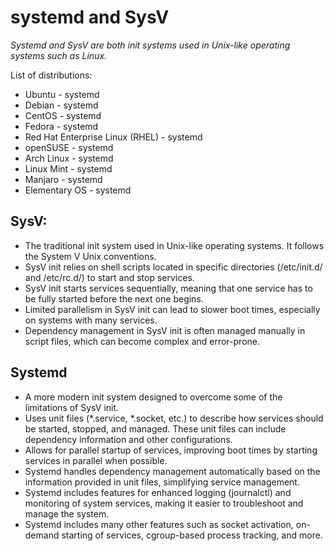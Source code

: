 # systemd and SysV
_Systemd and SysV are both init systems used in Unix-like operating systems such as Linux._

List of distributions:
* Ubuntu - systemd
* Debian - systemd
* CentOS - systemd
* Fedora - systemd
* Red Hat Enterprise Linux (RHEL) - systemd
* openSUSE - systemd
* Arch Linux - systemd
* Linux Mint - systemd
* Manjaro - systemd
* Elementary OS - systemd


## SysV:
* The traditional init system used in Unix-like operating systems. It follows the System V Unix conventions.
* SysV init relies on shell scripts located in specific directories (/etc/init.d/ and /etc/rc.d/) to start and stop services.
* SysV init starts services sequentially, meaning that one service has to be fully started before the next one begins.
* Limited parallelism in SysV init can lead to slower boot times, especially on systems with many services.
* Dependency management in SysV init is often managed manually in script files, which can become complex and error-prone.

## Systemd
* A more modern init system designed to overcome some of the limitations of SysV init.
* Uses unit files (*.service, *.socket, etc.) to describe how services should be started, stopped, and managed. These unit files can include dependency information and other configurations.
* Allows for parallel startup of services, improving boot times by starting services in parallel when possible.
* Systemd handles dependency management automatically based on the information provided in unit files, simplifying service management.
* Systemd includes features for enhanced logging (journalctl) and monitoring of system services, making it easier to troubleshoot and manage the system.
* Systemd includes many other features such as socket activation, on-demand starting of services, cgroup-based process tracking, and more.
